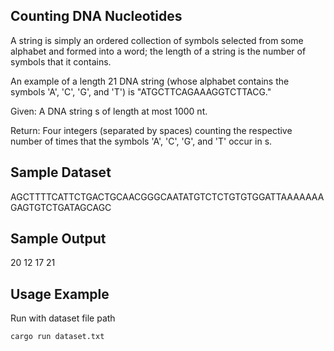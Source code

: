 Counting DNA Nucleotides
--

A string is simply an ordered collection of symbols selected from some alphabet and formed into a word; the length of a string is the number of symbols that it contains.

An example of a length 21 DNA string (whose alphabet contains the symbols 'A', 'C', 'G', and 'T') is "ATGCTTCAGAAAGGTCTTACG."

Given: A DNA string s of length at most 1000 nt.

Return: Four integers (separated by spaces) counting the respective number of times that the symbols 'A', 'C', 'G', and 'T' occur in s.


Sample Dataset
---
AGCTTTTCATTCTGACTGCAACGGGCAATATGTCTCTGTGTGGATTAAAAAAAGAGTGTCTGATAGCAGC


Sample Output
---
20 12 17 21

Usage Example
---

Run with dataset file path

```sh
cargo run dataset.txt
```






